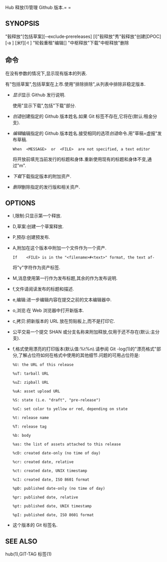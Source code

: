 Hub 释放(1)管理 Github 版本.= =

## SYNOPSIS

"毂释放"[包括草案][‐‐exclude‐prereleases] [l<LIMIT>]"毂释放"秀<TAG>"毂释放"创建[DPOC][‐a <file>] [米<MESSAGE>f<FILE>][‐t <target>] <TAG>"轮毂重租"编辑[<options>] <TAG>"中枢释放"下载<TAG>"中枢释放"删除<TAG>

## 命令

在没有参数的情况下,显示现有版本的列表.

有"包括草案",包括草案在上市.使用"排除排除",从列表中排除非稳定版本.

- *显示*显示 Github 发行说明<TAG>.

  使用"显示下载",包括"下载"部分.

- *创造*创建指定的 Github 版本<TAG>姓名.如果 Git 标签<TAG>不存在,它将在<TARGET>(默认:租金分支).

- *编辑*编辑指定的 Github 版本<TAG>姓名.接受相同的选项*创造*命令.用"草稿=虚报"发布草稿.

  ```
  When  <MESSAGE>  or  <FILE>  are not specified, a text editor
  ```

  将开放前填充当前发行的标题和身体.重新使用现有的标题和身体不变,通过"m".

- *下载*下载指定版本的附加资产<TAG>.

- *删除*删除指定的发行版和相关资产<TAG>.

## OPTIONS

- l,限制:只显示第一个<LIMIT>释放.

- D,草案:创建一个草案释放.

- P,预存:创建预发布.

- A,附加<FILE>在这个版本中附加一个文件作为一个资产.

  ```
  If	<FILE> is in the "<filename>#<text>" format, the text af‐
  ```

  将"γ"字符作为资产标签.

- M,消息<MESSAGE>使用第一行<MESSAGE>作为发布标题,其余的作为发布说明.

- f,文件<FILE>请阅读发布的标题和描述<FILE>.

- e,编辑:进一步编辑内容<FILE>在提交之前的文本编辑器中.

- o,浏览:在 Web 浏览器中打开新版本.

- c,拷贝:把新版本的 URL 放在剪贴板上,而不是打印它.

- 公平交易<TARGET>一个提交 SHAN 或分支名称来附加释放,仅用于<TAG>还不存在(默认:主分支).

- f,格式<FORMAT>使用漂亮的打印版本<FORMAT>(默认值:%t%n).请参阅 Git -log(1)的"漂亮格式"部分,了解占位符如何在格式中使用的其他细节.问题的可用占位符是:

  ```
  %U: the URL of this release

  %uT: tarball URL

  %uZ: zipball URL

  %uA: asset upload URL

  %S: state (i.e. "draft", "pre‐release")

  %sC: set color to yellow or red, depending on state

  %t: release name

  %T: release tag

  %b: body

  %as: the list of assets attached to this release

  %cD: created date‐only (no time of day)

  %cr: created date, relative

  %ct: created date, UNIX timestamp

  %cI: created date, ISO 8601 format

  %pD: published date‐only (no time of day)

  %pr: published date, relative

  %pt: published date, UNIX timestamp

  %pI: published date, ISO 8601 format
  ```

- <TAG>这个版本的 Git 标签名.

## SEE ALSO

hub(1),GIT-TAG 标签(1)
